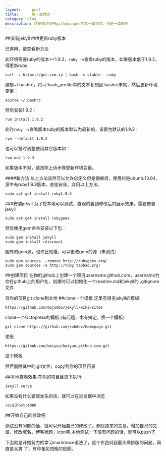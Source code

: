 ```yaml
---
layout:     post
title:      第一篇博文
category: blog
description: 这是首次使用githubpages的第一篇博文，也是一篇教程
---
```


##安装jekyll
###更新ruby版本

已弃用，请查看新方法


此环境需要ruby的版本>=1.9.2，`ruby -v`查看ruby的版本，如果版本低于1.9.2，得更新ruby

    curl -L https://get.rvm.io | bash -s stable --ruby

编辑~/.bashrc，将~/.bash_profile中的文本复制到.bashrc末尾，然后更新环境变量：

    source ~/.bashrc

然后安装1.9.2：

    rvm install 1.9.2

此时`ruby -v`查看版本ruby的版本默认为最新的，设置为默认的1.9.2：

    rvm --default 1.9.2

也可以暂时调整使用其它版本如：

    rvm use 1.9.3

如果版本不对，请按照上诉步骤更新环境变量。

####新方法
以上方法虽然可以允许自定义但是很麻烦，使用的是ubuntu13.04，源中有ruby1.9.3版本，直接安装，弃用以上方法。

    sudo apt-get install ruby1.9.3

###安装jekyll
为了在本地可以测试，直观的看到修改后的展示效果，需要安装jekyll

    sudo apt-get install rubygems

然后使用gem命令安装以下包：

    sudo gem install jekyll
    sudo gem install rdiscount

国外的gem源，也许比较慢，可以更改gem的源（未测试）

    sudo gem sources --remove http://rubygems.org/
    sudo gem sources -a http://ruby.taobao.org/ 

##创建项目
在你的github上创建一个项目username.github.com，username为你在github上的用户名，创建时可以初始化一个readme.md和jekyll的
.gitignore文件


将你的项目git clone到本地
##clone一个模板
这里有很多jekyll的模板:


    https://github.com/mojombo/jekyll/wiki/sites

clone一个Octopress的模板:(有问题，木有搞定，换一个模板）

    git clone https://github.com/xuhdev/homepage.git

使用


    https://github.com/beiyuu/beiyuu.github.com.git


这个模板

然后删除其中的.git文件，copy到你的项目目录

##本地查看效果
在你的项目目录下执行:


    jekyll serve

如果没有什么错误发生的话，就可以在浏览器中浏览


    localhost:4000

##开始自己的修改吧

测试没有问题的话，就可以开始自己的修改了。删除原来的文章，增加自己的文章，修改域名，博客标题，icon等.本地测试一下没有问题的话，就可以push了.

下面就是开始努力的学习markdown语法了，这个东西对我最头痛排版的问题，简直是太爽 了，有种相见恨晚的赶脚。